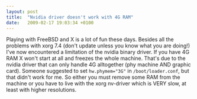 ```yaml
---
layout: post
title:  "Nvidia driver doesn't work with 4G RAM"
date:   2009-02-17 19:03:34 +0100
---
```


Playing with FreeBSD and X is a lot of fun these days. Besides all the problems
with xorg 7.4 (don't update unless you know what you are doing!) I've now
encountered a limitation of the nvidia binary driver. If you have 4G RAM X
won't start at all and freezes the whole machine. That's due to the nvidia
driver that can only handle 4G alltogether (phy machine AND graphic card).
Someone suggested to set `hw.phymem="3G"` in `/boot/loader.conf`, but that didn't
work for me. So either you must remove some RAM from the machine or you have to
live with the xorg nv-driver which is VERY slow, at least with higher
resolutions. 


